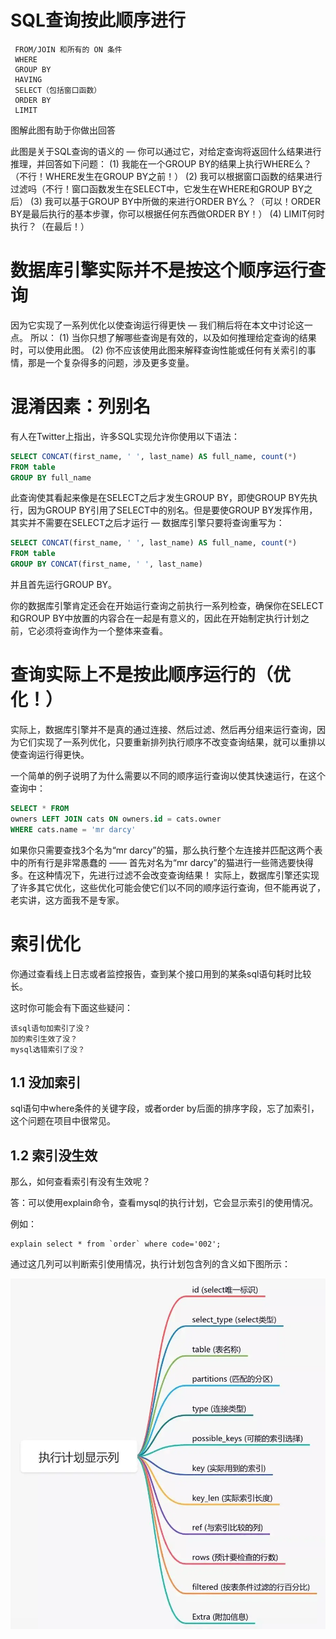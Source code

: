 # SQL查询按此顺序进行

```
 FROM/JOIN 和所有的 ON 条件
 WHERE
 GROUP BY
 HAVING
 SELECT（包括窗口函数）
 ORDER BY
 LIMIT
```

图解此图有助于你做出回答

此图是关于SQL查询的语义的 — 你可以通过它，对给定查询将返回什么结果进行推理，并回答如下问题：
(1) 我能在一个GROUP BY的结果上执行WHERE么？（不行！WHERE发生在GROUP BY之前！）
(2) 我可以根据窗口函数的结果进行过滤吗（不行！窗口函数发生在SELECT中，它发生在WHERE和GROUP BY之后）
(3) 我可以基于GROUP BY中所做的来进行ORDER BY么？（可以！ORDER BY是最后执行的基本步骤，你可以根据任何东西做ORDER BY！）
(4) LIMIT何时执行？（在最后！）


# 数据库引擎实际并不是按这个顺序运行查询

因为它实现了一系列优化以使查询运行得更快 — 我们稍后将在本文中讨论这一点。
所以：
(1) 当你只想了解哪些查询是有效的，以及如何推理给定查询的结果时，可以使用此图。
(2) 你不应该使用此图来解释查询性能或任何有关索引的事情，那是一个复杂得多的问题，涉及更多变量。

# 混淆因素：列别名

有人在Twitter上指出，许多SQL实现允许你使用以下语法：
```sql
SELECT CONCAT(first_name, ' ', last_name) AS full_name, count(*)
FROM table
GROUP BY full_name
```
此查询使其看起来像是在SELECT之后才发生GROUP BY，即使GROUP BY先执行，因为GROUP BY引用了SELECT中的别名。但是要使GROUP BY发挥作用，其实并不需要在SELECT之后才运行 — 数据库引擎只要将查询重写为：

```sql
SELECT CONCAT(first_name, ' ', last_name) AS full_name, count(*)
FROM table
GROUP BY CONCAT(first_name, ' ', last_name)
```
并且首先运行GROUP BY。

你的数据库引擎肯定还会在开始运行查询之前执行一系列检查，确保你在SELECT和GROUP BY中放置的内容合在一起是有意义的，因此在开始制定执行计划之前，它必须将查询作为一个整体来查看。


# 查询实际上不是按此顺序运行的（优化！）

实际上，数据库引擎并不是真的通过连接、然后过滤、然后再分组来运行查询，因为它们实现了一系列优化，只要重新排列执行顺序不改变查询结果，就可以重排以使查询运行得更快。

一个简单的例子说明了为什么需要以不同的顺序运行查询以使其快速运行，在这个查询中：

```sql
SELECT * FROM
owners LEFT JOIN cats ON owners.id = cats.owner
WHERE cats.name = 'mr darcy'
```

如果你只需要查找3个名为“mr darcy”的猫，那么执行整个左连接并匹配这两个表中的所有行是非常愚蠢的 —— 首先对名为“mr darcy”的猫进行一些筛选要快得多。在这种情况下，先进行过滤不会改变查询结果！
实际上，数据库引擎还实现了许多其它优化，这些优化可能会使它们以不同的顺序运行查询，但不能再说了，老实讲，这方面我不是专家。


# 索引优化

你通过查看线上日志或者监控报告，查到某个接口用到的某条sql语句耗时比较长。

这时你可能会有下面这些疑问：

```
该sql语句加索引了没？
加的索引生效了没？
mysql选错索引了没？
```

## 1.1 没加索引

sql语句中where条件的关键字段，或者order by后面的排序字段，忘了加索引，这个问题在项目中很常见。

## 1.2 索引没生效

那么，如何查看索引有没有生效呢？

答：可以使用explain命令，查看mysql的执行计划，它会显示索引的使用情况。

例如：

```
explain select * from `order` where code='002';
```

通过这几列可以判断索引使用情况，执行计划包含列的含义如下图所示：

![](索引/img/explain.png)

















